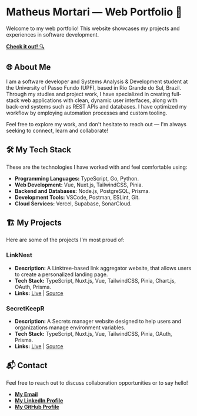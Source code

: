 # Matheus Mortari — Web Portfolio 🚀

Welcome to my web portfolio! This website showcases my projects and experiences in software development.

[**Check it out!** 🔍](https://matheus-mortari.vercel.app)

## 🌐 About Me

I am a software developer and Systems Analysis & Development student at the University of Passo Fundo (UPF), based in Rio Grande do Sul, Brazil. Through my studies and project work, I have specialized in creating full-stack web applications with clean, dynamic user interfaces, along with back-end systems such as REST APIs and databases. I have optimized my workflow by employing automation processes and custom tooling.

Feel free to explore my work, and don't hesitate to reach out — I'm always seeking to connect, learn and collaborate!

## 🛠️ My Tech Stack

These are the technologies I have worked with and feel comfortable using:

- **Programming Languages:** TypeScript, Go, Python.
- **Web Development:** Vue, Nuxt.js, TailwindCSS, Pinia.
- **Backend and Databases:** Node.js, PostgreSQL, Prisma.
- **Development Tools:** VSCode, Postman, ESLint, Git.
- **Cloud Services:** Vercel, Supabase, SonarCloud.

## 🏗️ My Projects

Here are some of the projects I'm most proud of:

### LinkNest

- **Description:** A Linktree-based link aggregator website, that allows users to create a personalized landing page.
- **Tech Stack:** TypeScript, Nuxt.js, Vue, TailwindCSS, Pinia, Chart.js, OAuth, Prisma.
- **Links:** [Live](https://linknest-live.vercel.app) | [Source](https://github.com/matimortari/linknest)

### SecretKeepR

- **Description:** A Secrets manager website designed to help users and organizations manage environment variables.
- **Tech Stack:** TypeScript, Nuxt.js, Vue, TailwindCSS, Pinia, OAuth, Prisma.
- **Links:** [Live](https://secretkeepr.vercel.app) | [Source](https://github.com/matimortari/secretkeepr)

## 📬 Contact

Feel free to reach out to discuss collaboration opportunities or to say hello!

- [**My Email**](mailto:matheus.felipe.19rt@gmail.com)
- [**My LinkedIn Profile**](https://www.linkedin.com/in/matheus-mortari-19rt)
- [**My GitHub Profile**](https://github.com/matimortari)
